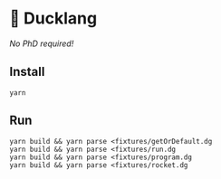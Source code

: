 # 🐥 Ducklang

*No PhD required!*

## Install
```shell script
yarn
```

## Run
```shell script
yarn build && yarn parse <fixtures/getOrDefault.dg
yarn build && yarn parse <fixtures/run.dg
yarn build && yarn parse <fixtures/program.dg
yarn build && yarn parse <fixtures/rocket.dg
```
